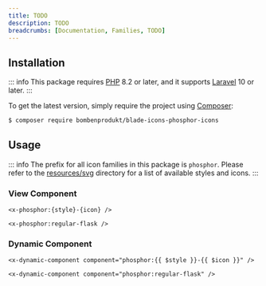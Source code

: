 ```yaml
---
title: TODO
description: TODO
breadcrumbs: [Documentation, Families, TODO]
---
```


## Installation

::: info
This package requires [PHP](https://www.php.net/) 8.2 or later, and it supports [Laravel](https://laravel.com/) 10 or later.
:::

To get the latest version, simply require the project using [Composer](https://getcomposer.org/):

```bash
$ composer require bombenprodukt/blade-icons-phosphor-icons
```

## Usage

::: info
The prefix for all icon families in this package is `phosphor`. Please refer to the [resources/svg](https://github.com/BombenProdukt/blade-icons-phosphor-icons/tree/main/resources/svg) directory for a list of available styles and icons.
:::

### View Component

```blade
<x-phosphor:{style}-{icon} />
```

```blade
<x-phosphor:regular-flask />
```

### Dynamic Component

```blade
<x-dynamic-component component="phosphor:{{ $style }}-{{ $icon }}" />
```

```blade
<x-dynamic-component component="phosphor:regular-flask" />
```
